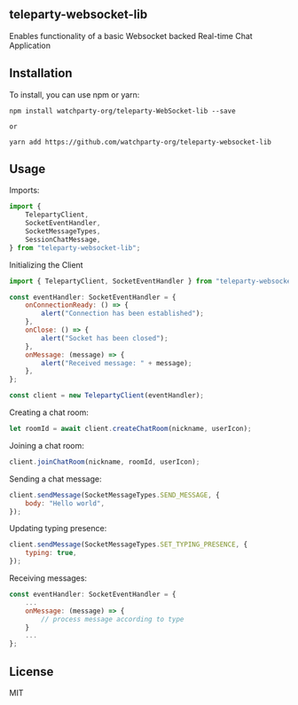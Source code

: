 ## teleparty-websocket-lib

Enables functionality of a basic Websocket backed Real-time Chat Application

## Installation

To install, you can use npm or yarn:

```
npm install watchparty-org/teleparty-WebSocket-lib --save

or

yarn add https://github.com/watchparty-org/teleparty-websocket-lib
```

## Usage

Imports:

```javascript
import {
    TelepartyClient,
    SocketEventHandler,
    SocketMessageTypes,
    SessionChatMessage,
} from "teleparty-websocket-lib";
```

Initializing the Client

```javascript
import { TelepartyClient, SocketEventHandler } from "teleparty-websocket-lib";

const eventHandler: SocketEventHandler = {
    onConnectionReady: () => {
        alert("Connection has been established");
    },
    onClose: () => {
        alert("Socket has been closed");
    },
    onMessage: (message) => {
        alert("Received message: " + message);
    },
};

const client = new TelepartyClient(eventHandler);
```

Creating a chat room:

```javascript
let roomId = await client.createChatRoom(nickname, userIcon);
```

Joining a chat room:

```javascript
client.joinChatRoom(nickname, roomId, userIcon);
```

Sending a chat message:

```javascript
client.sendMessage(SocketMessageTypes.SEND_MESSAGE, {
    body: "Hello world",
});
```

Updating typing presence:

```javascript
client.sendMessage(SocketMessageTypes.SET_TYPING_PRESENCE, {
    typing: true,
});
```

Receiving messages:

```javascript
const eventHandler: SocketEventHandler = {
    ...
    onMessage: (message) => {
        // process message according to type
    }
    ...
};
```

## License

MIT
